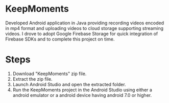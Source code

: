 # KeepMoments
Developed Android application in Java providing recording videos encoded in mp4 format and uploading videos to cloud storage supporting streaming videos. I drove to adopt Google Firebase Storage for quick integration of Firebase SDKs and to complete this project on time.

# Steps
1. Download "KeepMoments" zip file.
2. Extract the zip file.
3. Launch Android Studio and open the extracted folder.
4. Run the KeepMoments project in the Android Studio using either a android emulator or a android device having android 7.0 or higher.
